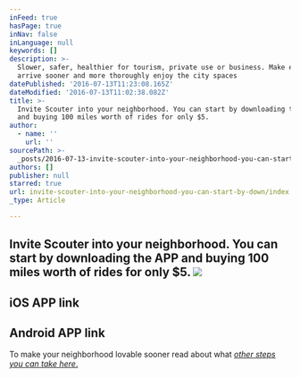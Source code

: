 ```yaml
---
inFeed: true
hasPage: true
inNav: false
inLanguage: null
keywords: []
description: >-
  Slower, safer, healthier for tourism, private use or business. Make everyone
  arrive sooner and more thoroughly enjoy the city spaces
datePublished: '2016-07-13T11:23:08.165Z'
dateModified: '2016-07-13T11:02:38.082Z'
title: >-
  Invite Scouter into your neighborhood. You can start by downloading the APP
  and buying 100 miles worth of rides for only $5. 
author:
  - name: ''
    url: ''
sourcePath: >-
  _posts/2016-07-13-invite-scouter-into-your-neighborhood-you-can-start-by-down.md
authors: []
publisher: null
starred: true
url: invite-scouter-into-your-neighborhood-you-can-start-by-down/index.html
_type: Article

---
```

## Invite Scouter into your neighborhood. You can start by downloading the APP and buying 100 miles worth of rides for only $5\. ![](https://the-grid-user-content.s3-us-west-2.amazonaws.com/994226d2-31bb-43e3-89f4-25df214a3de0.png)

## iOS APP link

## Android APP link

To make your neighborhood lovable sooner read about what [_other steps you can take here_.][0]

[0]: null